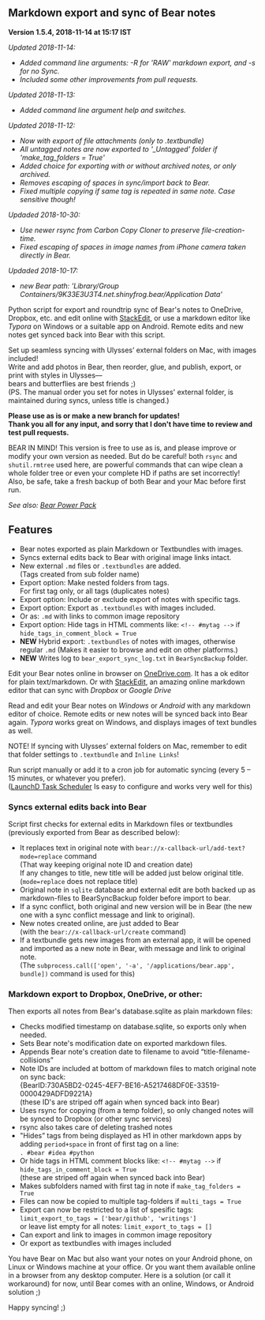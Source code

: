 ## Markdown export and sync of Bear notes

**Version 1.5.4, 2018-11-14 at 15:17 IST** 

*Updated 2018-11-14:*
- *Added command line arguments: -R for 'RAW' markdown export, and -s for no Sync.*
- *Included some other improvements from pull requests.*

*Updated 2018-11-13:*
- *Added command line argument help and switches.*

*Updated 2018-11-12:*
- *Now with export of file attachments (only to .textbundle)*
- *All untagged notes are now exported to '_Untagged' folder if 'make_tag_folders = True'*
- *Added choice for exporting with or without archived notes, or only archived.* 
- *Removes escaping of spaces in sync/import back to Bear.*
- *Fixed multiple copying if same tag is repeated in same note. Case sensitive though!*


*Updaded 2018-10-30:*
- *Use newer rsync from Carbon Copy Cloner to preserve file-creation-time.*
- *Fixed escaping of spaces in image names from iPhone camera taken directly in Bear.*

*Updaded 2018-10-17:*
- *new Bear path: 'Library/Group Containers/9K33E3U3T4.net.shinyfrog.bear/Application Data'*

Python script for export and roundtrip sync of Bear's notes to OneDrive, Dropbox, etc. and edit online with [StackEdit](https://stackedit.io/app), or use a markdown editor like *Typora* on Windows or a suitable app on Android. Remote edits and new notes get synced back into Bear with this script.

Set up seamless syncing with Ulysses’ external folders on Mac, with images included!  
Write and add photos in Bear, then reorder, glue, and publish, export, or print with styles in Ulysses—  
bears and butterflies are best friends ;)  
(PS. The manual order you set for notes in Ulysses' external folder, is maintained during syncs, unless title is changed.) 

**Please use as is or make a new branch for updates!  
Thank you all for any input, and sorry that I don't have time to review and test pull requests.**

BEAR IN MIND! This version is free to use as is, and please improve or modify your own version as needed. But do be careful! both `rsync` and `shutil.rmtree` used here, are powerful commands that can wipe clean a whole folder tree or even your complete HD if paths are set incorrectly! Also, be safe, take a fresh backup of both Bear and your Mac before first run.

*See also: [Bear Power Pack](https://github.com/rovest/Bear-Power-Pack/blob/master/README.md)*

## Features

* Bear notes exported as plain Markdown or Textbundles with images.
* Syncs external edits back to Bear with original image links intact. 
* New external `.md` files or `.textbundles` are added.  
(Tags created from sub folder name)
* Export option: Make nested folders from tags.   
For first tag only, or all tags (duplicates notes)
* Export option: Include or exclude export of notes with specific tags.
* Export option: Export as `.textbundles` with images included. 
* Or as: `.md` with links to common image repository 
* Export option: Hide tags in HTML comments like: `<!-- #mytag -->` if `hide_tags_in_comment_block = True`
* **NEW** Hybrid export: `.textbundles` of notes with images, otherwise regular `.md` (Makes it easier to browse and edit on other platforms.)
* **NEW** Writes log to `bear_export_sync_log.txt` in `BearSyncBackup` folder.

Edit your Bear notes online in browser on [OneDrive.com](https://onedrive.live.com). It has a ok editor for plain text/markdown. Or with [StackEdit](https://stackedit.io/app), an amazing online markdown editor that can sync with *Dropbox* or *Google Drive*

Read and edit your Bear notes on *Windows* or *Android* with any markdown editor of choice. Remote edits or new notes will be synced back into Bear again. *Typora* works great on Windows, and displays images of text bundles as well.

NOTE! If syncing with Ulysses’ external folders on Mac, remember to edit that folder settings to `.textbundle` and `Inline Links`!

Run script manually or add it to a cron job for automatic syncing (every 5 – 15 minutes, or whatever you prefer).  
([LaunchD Task Scheduler](https://itunes.apple.com/us/app/launchd-task-scheduler/id620249105?mt=12) Is easy to configure and works very well for this) 


### Syncs external edits back into Bear
Script first checks for external edits in Markdown files or textbundles (previously exported from Bear as described below):

* It replaces text in original note with `bear://x-callback-url/add-text?mode=replace` command   
(That way keeping original note ID and creation date)  
If any changes to title, new title will be added just below original title.  
(`mode=replace` does not replace title)
* Original note in `sqlite` database and external edit are both backed up as markdown-files to BearSyncBackup folder before import to bear.
* If a sync conflict, both original and new version will be in Bear (the new one with a sync conflict message and link to original).
* New notes created online, are just added to Bear  
(with the `bear://x-callback-url/create` command)
* If a textbundle gets new images from an external app, it will be opened and imported as a new note in Bear, with message and link to original note.  
(The `subprocess.call(['open', '-a', '/applications/bear.app', bundle])` command is used for this)


### Markdown export to Dropbox, OneDrive, or other:
Then exports all notes from Bear's database.sqlite as plain markdown files:

* Checks modified timestamp on database.sqlite, so exports only when needed.
* Sets Bear note's modification date on exported markdown files.
* Appends Bear note's creation date to filename to avoid “title-filename-collisions”
* Note IDs are included at bottom of markdown files to match original note on sync back:  
	{BearID:730A5BD2-0245-4EF7-BE16-A5217468DF0E-33519-0000429ADFD9221A}  
(these ID's are striped off again when synced back into Bear)
* Uses rsync for copying (from a temp folder), so only changed notes will be synced to Dropbox (or other sync services)
* rsync also takes care of deleting trashed notes
* "Hides” tags from being displayed as H1 in other markdown apps by adding `period+space` in front of first tag on a line:   
`. #bear #idea #python`   
* Or hide tags in HTML comment blocks like: `<!-- #mytag -->` if `hide_tags_in_comment_block = True`   
(these are striped off again when synced back into Bear)
* Makes subfolders named with first tag in note if `make_tag_folders = True`
* Files can now be copied to multiple tag-folders if `multi_tags = True`
* Export can now be restricted to a list of spesific tags: `limit_export_to_tags = ['bear/github', 'writings']`  
or leave list empty for all notes: `limit_export_to_tags = []`
* Can export and link to images in common image repository
* Or export as textbundles with images included 


You have Bear on Mac but also want your notes on your Android phone, on Linux or Windows machine at your office. Or you want them available online in a browser from any desktop computer. Here is a solution (or call it workaround) for now, until Bear comes with an online, Windows, or Android solution ;)

Happy syncing! ;)
